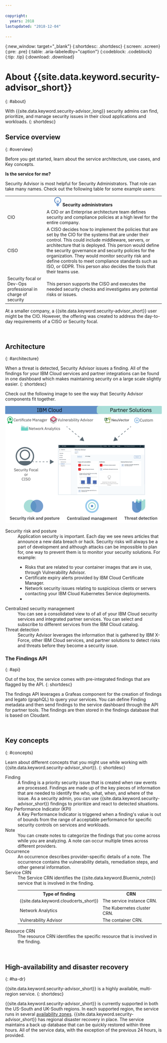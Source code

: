 ```yaml
---

copyright:
  years: 2018
lastupdated: "2018-12-04"

---
```


{:new_window: target="_blank"}
{:shortdesc: .shortdesc}
{:screen: .screen}
{:pre: .pre}
{:table: .aria-labeledby="caption"}
{:codeblock: .codeblock}
{:tip: .tip}
{:download: .download}

# About {{site.data.keyword.security-advisor_short}}
{: #about}

With {{site.data.keyword.security-advisor_long}} security admins can find, prioritize, and manage security issues in their cloud applications and workloads.
{: shortdesc}

## Service overview
{: #overview}

Before you get started, learn about the service architecture, use cases, and Key concepts.

**Is the service for me?**

Security Advisor is most helpful for Security Administrators. That role can take many names. Check out the following table for some example users:

<table>
  <tr>
    <th colspan=2><img src="images/idea.png" alt="light bulb icon"/> Security administrators</th>
  </tr>
  <tr>
    <td>CIO</td>
    <td>A CIO or an Enterprise architecture team defines security and compliance policies at a high level for the entire company.</td>
  </tr>
  <tr>
    <td>CISO</td>
    <td>A CISO decides how to implement the policies that are set by the CIO for the systems that are under their control. This could include middleware, servers, or architecture that is deployed. This person would define the security governance and security policies for the organization. They would monitor security risk and define controls to meet compliance standards such as ISO, or GDPR. This person also decides the tools that their teams use.</td>
  </tr>
  <tr>
    <td>Security focal or Dev-Ops professional in charge of security</td>
    <td>This person supports the CISO and executes the needed security checks and investigates any potential risks or issues. </td>
  </tr>
</table>

At a smaller company, a {{site.data.keyword.security-advisor_short}} user might be the CIO. However, the offering was created to address the day-to-day requirements of a CISO or Security focal.


</br>

## Architecture
{: #architecture}

When a threat is detected, Security Advisor issues a finding. All of the findings for your IBM Cloud services and partner integrations can be found in one dashboard which makes maintaining security on a large scale slightly easier.
{: shortdesc}

Check out the following image to see the way that Security Advisor components fit together.

![{{site.data.keyword.security-advisor_short}} architecture](images/architecture.png)


<dl>
  <dt>Security risk and posture</dt>
    <dd>Application security is important. Each day we see news articles that announce a new data breach or hack. Security risks will always be a part of development and although attacks can be impossible to plan for, one way to prevent them is to monitor your security solutions. For example:
    <ul><li>Risks that are related to your container images that are in use, through Vulnerability Advisor.</li>
    <li>Certificate expiry alerts provided by IBM Cloud Certificate Manager.</li>
    <li>Network security issues relating to suspicious clients or servers contacting your IBM Cloud Kubernetes Service deployments.<li></ul></dd>
  <dt>Centralized security management</dt>
    <dd>You can see a consolidated view to of all of your IBM Cloud security services and integrated partner services. You can select and subscribe to different services from the IBM Cloud catalog.</dd>
  <dt>Threat detection</dt>
    <dd>Security Advisor leverages the information that is gathered by IBM X-Force, other IBM Cloud services, and partner solutions to detect risks and threats before they become a security issue.</dd>
</dt>


### The Findings API
{: #api}

Out of the box, the service comes with pre-integrated findings that are flagged by the API.
{: shortdesc}

The findings API leverages a Grafeas component for the creation of findings and legato (graphQL) to query your services. You can define Finding metadata and then send findings to the service dashboard through the API for partner tools. The findings are then stored in the findings database that is based on Cloudant.

</br>

## Key concepts
{: #concepts}

Learn about different concepts that you might use while working with {{site.data.keyword.security-advisor_short}}.
{: shortdesc}

<dl>
  <dt>Finding</dt>
    <dd>A finding is a priority security issue that is created when raw events are processed. Findings are made up of the key pieces of information that are needed to identify the who, what, when, and where of the issue. As a security admin, you can use {{site.data.keyword.security-advisor_short}} findings to prioritize and react to detected situations.</dd>
  <dt>Key Performance Indicator (KPI)</dt>
    <dd>A Key Performance Indicator is triggered when a finding's value is out of bounds from the range of acceptable performance for specific security controls on services and workloads.</dd>
  <dt>Note</dt>
    <dd>You can create notes to categorize the findings that you come across while you are analyzing. A note can occur multiple times across different providers.</dd>
  <dt>Occurrence</dt>
    <dd>An occurrence describes provider-specific details of a note. The occurrence contains the vulnerability details, remediation steps, and other general information.</dd>
  <dt>Service CRN</dt>
    <dd>The Service CRN identifies the {{site.data.keyword.Bluemix_notm}} service that is involved in the finding.</br>
    <table>
      <tr>
        <th>Type of finding</th>
        <th>CRN</th>
      </tr>
      <tr>
        <td>{{site.data.keyword.cloudcerts_short}}</td>
        <td>The service instance CRN.</td>
      </tr>
      <tr>
        <td>Network Analytics</td>
        <td>The Kubernetes cluster CRN.</td>
      </tr>
      <tr>
        <td>Vulnerability Advisor</td>
        <td>The container CRN.</td>
      </tr>
    </table></dd>
  <dt>Resource CRN</dt>
    <dd>The resource CRN identifies the specific resource that is involved in the finding.</dd>
</dl>

</br>

## High-availability and disaster recovery
{: #ha-dr}

{{site.data.keyword.security-advisor_short}} is a highly available, multi-region service.
{: shortdesc}

{{site.data.keyword.security-advisor_short}} is currently supported in both the US-South and UK-South regions. In each supported region, the service runs in several [availability zones](https://www.ibm.com/blogs/bluemix/2018/06/improving-app-availability-multizone-clusters/). {{site.data.keyword.security-advisor_short}} has regional disaster recovery in place. The service maintains a back up database that can be quickly restored within three hours. All of the service data, with the exception of the previous 24 hours, is provided.

</br>
</br>
